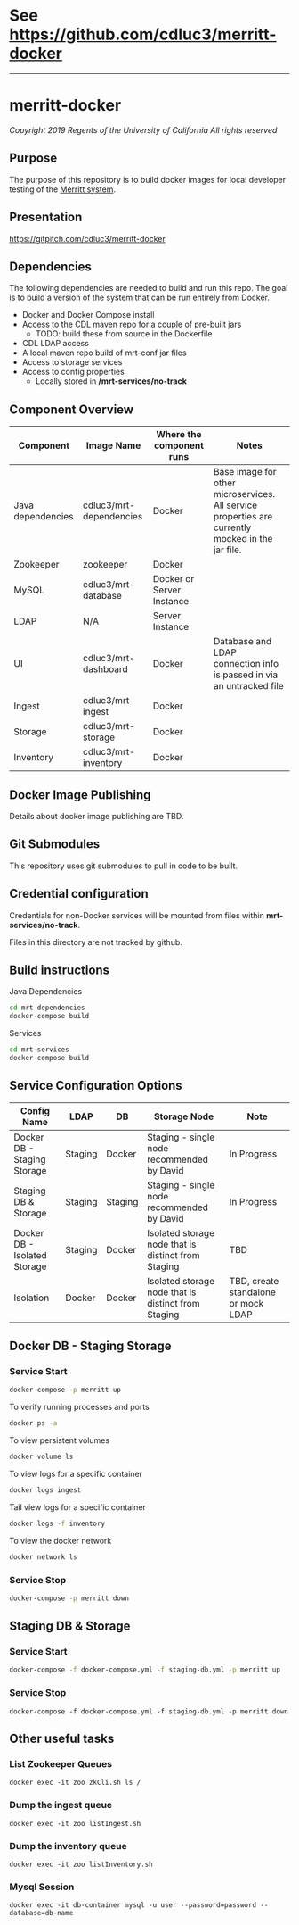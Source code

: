 # See https://github.com/cdluc3/merritt-docker

---

# merritt-docker

_Copyright 2019 Regents of the University of California_
_All rights reserved_

## Purpose
The purpose of this repository is to build docker images for local developer testing of the [Merritt system](https://github.com/cdluc3/mrt-doc/wiki).

## Presentation

https://gitpitch.com/cdluc3/merritt-docker

## Dependencies
The following dependencies are needed to build and run this repo.  The goal is to build a version of the system that can be run entirely from Docker.

- Docker and Docker Compose install
- Access to the CDL maven repo for a couple of pre-built jars
  - TODO: build these from source in the Dockerfile
- CDL LDAP access
- A local maven repo build of mrt-conf jar files
- Access to storage services
- Access to config properties
  - Locally stored in **/mrt-services/no-track**

## Component Overview

| Component | Image Name | Where the component runs | Notes |
| --------- | ---------- | ------------------------ | ----- |
| Java dependencies | cdluc3/mrt-dependencies | Docker | Base image for other microservices. All service properties are currently mocked in the jar file. |
| Zookeeper | zookeeper | Docker | |
| MySQL     | cdluc3/mrt-database | Docker or Server Instance | |
| LDAP      | N/A | Server Instance | |
| UI        | cdluc3/mrt-dashboard | Docker | Database and LDAP connection info is passed in via an untracked file |
| Ingest    | cdluc3/mrt-ingest | Docker | |
| Storage    | cdluc3/mrt-storage | Docker | |
| Inventory    | cdluc3/mrt-inventory | Docker | |

## Docker Image Publishing
Details about docker image publishing are TBD.

## Git Submodules
This repository uses git submodules to pull in code to be built.

## Credential configuration

Credentials for non-Docker services will be mounted from files within **mrt-services/no-track**.

Files in this directory are not tracked by github.

## Build instructions

Java Dependencies
```bash
cd mrt-dependencies
docker-compose build
```

Services

```bash
cd mrt-services
docker-compose build
```

## Service Configuration Options
| Config Name | LDAP | DB | Storage Node | Note |
| ------------- | ------ | -- | --------------- | ---- |
|Docker DB - Staging Storage | Staging | Docker | Staging - single node recommended by David | In Progress |
|Staging DB & Storage | Staging | Staging | Staging - single node recommended by David | In Progress |
|Docker DB - Isolated Storage | Staging | Docker | Isolated storage node that is distinct from Staging | TBD |
|Isolation| Docker | Docker | Isolated storage node that is distinct from Staging | TBD, create standalone or mock LDAP |


## Docker DB - Staging Storage

### Service Start

```bash
docker-compose -p merritt up
```

To verify running processes and ports
```bash
docker ps -a
```

To view persistent volumes
```bash
docker volume ls
```

To view logs for a specific container
```bash
docker logs ingest
```

Tail view logs for a specific container
```bash
docker logs -f inventory
```

To view the docker network
```bash
docker network ls
```

### Service Stop

```bash
docker-compose -p merritt down
```

## Staging DB & Storage

### Service Start

```bash
docker-compose -f docker-compose.yml -f staging-db.yml -p merritt up
```

### Service Stop

```
docker-compose -f docker-compose.yml -f staging-db.yml -p merritt down
```

## Other useful tasks

### List Zookeeper Queues
`docker exec -it zoo zkCli.sh ls /`

### Dump the ingest queue
`docker exec -it zoo listIngest.sh`

### Dump the inventory queue
`docker exec -it zoo listInventory.sh`

### Mysql Session
`docker exec -it db-container mysql -u user --password=password --database=db-name`
